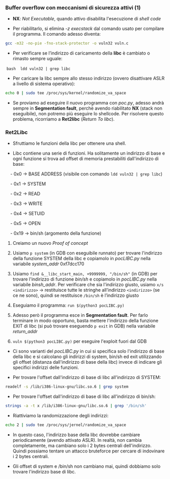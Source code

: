 ### Buffer overflow con meccanismi di sicurezza attivi (1)

- **NX**: *Not Executable*, quando attivo disabilita l'esecuzione di *shell code*

- Per riabilitarlo, si elimina *-z execstack*  dal comando usato per compilare il programma. Il comando adesso diventa:

```bash
gcc -m32 -no-pie -fno-stack-protector -o vuln32 vuln.c
```

- Per verificare se l’indirizzo di caricamento della **libc** è cambiato o rimasto sempre uguale:

 ```bash
 ldd vuln32 | grep libc
 ```


- Per caricare la libc sempre allo stesso indirizzo (ovvero disattivare ASLR a livello di sistema operativo):

```bash
echo 0 | sudo tee /proc/sys/kernel/randomize_va_space
```
  

- Se proviamo ad eseguire il nuovo programma con *poc.py*, adesso andrà sempre in **Segmentation fault**, perchè avendo riabilitato **NX** (stack non eseguibile), non potremo più eseguire lo shellcode. Per risolvere questo problema, ricorriamo a **Ret2libc** (*Return To libc*).

### Ret2Libc

- Sfruttiamo le funzioni della libc per ottenere una shell.

- Libc contiene una serie di funzioni. Ha solitamente un indirizzo di base e ogni funzione si trova ad offset di memoria prestabiliti dall'indirizzo di base:

    - 0x0 -> BASE ADDRESS (visibile con comando `ldd vuln32 | grep libc`)

    - 0x1 -> SYSTEM

    - 0x2 -> READ

    - 0x3 -> WRITE

    - 0x4 -> SETUID

    - 0x5 -> OPEN

    - 0x19 -> bin/sh (argomento della funzione)

1. Creiamo un nuovo *Proof of concept*

2.  Usiamo `p system` (in GDB con eseguibile runnato) per trovare l'indirizzo della funzione SYSTEM della libc e copiamolo in *pocLIBC.py* nella variabile *system_addr* 0xf7dcc170

3. Usiamo `find &__libc_start_main, +9999999, "/bin/sh"` (in GDB) per trovare l'indirizzo di funzione *bin/sh* e copiamolo in *pocLIBC.py* nella variabile *binsh_addr*. Per verificare che sia l'indirizzo giusto, usiamo `x/s <indirizzo>` -> restituisce tutte le stringhe all’indirizzo `<indirizzo>` (se ce ne sono), quindi se restituisce `/bin/sh` è l’indirizzo giusto 

4. Eseguiamo il programma: `run $(python3 pocLIBC.py)`

5. Adesso però il programma esce in **Segmentation fault**. Per farlo terminare in modo opportuno, basta mettere l'indirizzo della funzione EXIT di libc (si può trovare eseguendo `p exit` in GDB) nella variabile *return_addr*

6.  `vuln $(python3 pocLIBC.py)` per eseguire l'exploit fuori dal GDB

- Ci sono varianti del *pocLIBC.py* in cui si specifica solo l'indirizzo di base della libc e si calcolano gli indirizzi di system, bin/sh ed exit utilizzando gli offset (distanza dall'indirizzo di base della libc) invece di indicare gli specifici indirizzi delle funzioni.

- Per trovare l'offset dall'indirizzo di base di libc all'indirizzo di SYSTEM:

```bash
readelf -s /lib/i386-linux-gnu/libc.so.6 | grep system
```

- Per trovare l'offset dall'indirizzo di base di libc all'indirizzo di bin/sh:

```bash
strings -a -t x /lib/i386-linux-gnu/libc.so.6 | grep '/bin/sh'
```


- Riattiviamo la randomizzazione degli indirizzi:

```bash
echo 2 | sudo tee /proc/sys/jernel/randomize_va_space
```

- In questo caso, l'indirizzo base della libc dovrebbe cambiare periodicamente (avendo attivato ASLR). In realtà, non cambia completamente, ma cambiano solo i 2 bytes centrali dell'indirizzo. Quindi possiamo tentare un attacco bruteforce per cercare di indovinare i 2 bytes centrali.

- Gli offset di system e /bin/sh non cambiano mai, quindi dobbiamo solo trovare l'indirizzo base di libc.